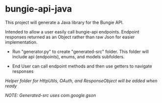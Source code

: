 # bungie-api-java

This project will generate a Java library for the Bungie API.

Intended to allow a user easily call bungie-api endpoints. Endpoint responses returned as an Object rather than raw Json for easier implementation.

* Run "generator.py" to create "generated-src" folder.  This folder will include api (endpoints), enums, and models subfolders.

* End User can call endpoint methods and then use getters to navigate responses

*Helper folder for HttpUtils, OAuth, and ResponseObject will be added when ready*

*NOTE: Generated-src uses com.google.gson*
